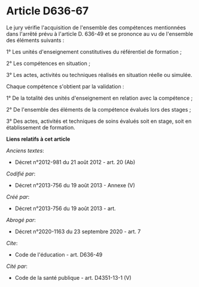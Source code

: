 # Article D636-67

Le jury vérifie l'acquisition de l'ensemble des compétences mentionnées dans l'arrêté prévu à l'article D. 636-49 et se
prononce au vu de l'ensemble des éléments suivants : 

1° Les unités d'enseignement constitutives du référentiel de formation ; 

2° Les compétences en situation ; 

3° Les actes, activités ou techniques réalisés en situation réelle ou simulée. 

Chaque compétence s'obtient par la validation : 

1° De la totalité des unités d'enseignement en relation avec la compétence ; 

2° De l'ensemble des éléments de la compétence évalués lors des stages ; 

3° Des actes, activités et techniques de soins évalués soit en stage, soit en établissement de formation.

**Liens relatifs à cet article**

_Anciens textes_:

  - Décret n°2012-981 du 21 août 2012 - art. 20 (Ab)

_Codifié par_:

  - Décret n°2013-756 du 19 août 2013 -  Annexe (V)

_Créé par_:

  - Décret n°2013-756 du 19 août 2013 - art.

_Abrogé par_:

  - Décret n°2020-1163 du 23 septembre 2020 - art. 7

_Cite_:

  - Code de l'éducation - art. D636-49

_Cité par_:

  - Code de la santé publique - art. D4351-13-1 (V)
